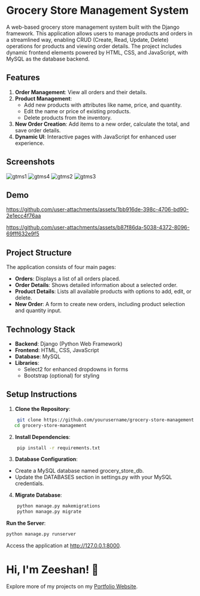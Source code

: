 
# Grocery Store Management System

A web-based grocery store management system built with the Django framework. This application allows users to manage products and orders in a streamlined way, enabling CRUD (Create, Read, Update, Delete) operations for products and viewing order details. The project includes dynamic frontend elements powered by HTML, CSS, and JavaScript, with MySQL as the database backend.


## Features

1. **Order Management**: View all orders and their details.
2. **Product Management**:
   * Add new products with attributes like name, price, and quantity.
   * Edit the name or price of existing products.
   * Delete products from the inventory.
3. **New Order Creation**: Add items to a new order, calculate the total, and save order details.
4. **Dynamic UI**: Interactive pages with JavaScript for enhanced user experience.


## Screenshots
![gtms1](https://github.com/user-attachments/assets/46d4d36a-fd78-4f33-bfe5-f48e9e7751f5)
![gtms4](https://github.com/user-attachments/assets/9a46e815-82a1-4e9b-84cc-b672a326a678)
![gtms2](https://github.com/user-attachments/assets/8269e811-97ad-4d9a-9cd7-57e055dce7cd)
![gtms3](https://github.com/user-attachments/assets/515d2821-4d75-470f-bde9-0c09fbc540a5)

## Demo

https://github.com/user-attachments/assets/1bb916de-398c-4706-bd90-2e1ecc4f76aa


https://github.com/user-attachments/assets/b87f86da-5038-4372-8096-69fff632e9f5


## Project Structure
The application consists of four main pages:

- **Orders**: Displays a list of all orders placed.
- **Order Details**: Shows detailed information about a selected order.
- **Product Details**: Lists all available products with options to add, edit, or delete.
- **New Order**: A form to create new orders, including product selection and quantity input.
## Technology Stack
- **Backend**: Django (Python Web Framework)
- **Frontend**: HTML, CSS, JavaScript
- **Database**: MySQL
- **Libraries**: 
  - Select2 for enhanced dropdowns in forms
  - Bootstrap (optional) for styling
## Setup  Instructions
1. **Clone the Repository**:
```bash
    git clone https://github.com/yourusername/grocery-store-management.git
   cd grocery-store-management
```

2. **Install Dependencies**: 
```bash 
    pip install -r requirements.txt
```

3. **Database Configuration**:
* Create a MySQL database named grocery_store_db.
* Update the DATABASES section in settings.py with your MySQL credentials.

4. **Migrate Database**:
```bash
    python manage.py makemigrations
    python manage.py migrate
```

 **Run the Server**:
```bash
python manage.py runserver
```
Access the application at http://127.0.0.1:8000.




# Hi, I'm Zeeshan! 👋
Explore more of my projects on my [Portfolio Website](https://zeeshan-ahmed.netlify.app/). 

